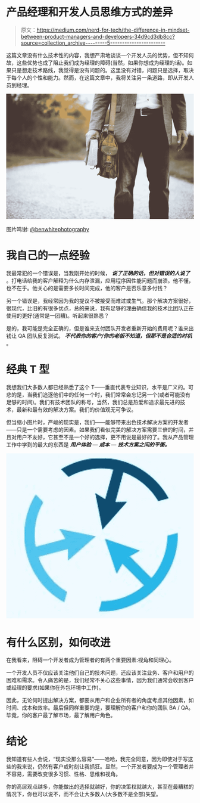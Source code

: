 # 产品经理和开发人员思维方式的差异

> 原文：<https://medium.com/nerd-for-tech/the-difference-in-mindset-between-product-managers-and-developers-34d9cd3db8cc?source=collection_archive---------5----------------------->

这篇文章没有什么技术性的内容，我想严肃地谈谈一个开发人员的优势，但不知何故，这些优势也成了阻止我们成为经理的障碍(当然，如果你想成为经理的话)。如果只是想走技术路线，我觉得是没有问题的。这里没有对错，问题只是选择，取决于每个人的个性和能力。然而，在这篇文章中，我将关注另一条道路，即从开发人员到经理。

![](img/44ed4b54ff9aa16a9bf1f5c41c7e2a7f.png)

图片鸣谢: [@benwhitephotography](https://unsplash.com/@benwhitephotography)

# 我自己的一点经验

我最常犯的一个错误是，当我刚开始的时候， ***说了正确的话，但对错误的人说了*** 。打电话给我的客户解释为什么内存泄漏，应用程序因性能问题而崩溃。他不懂，也不在乎。他关心的是需要多长时间完成，他的客户是否乐意多付钱？

另一个错误是，我经常因为我的提议不被接受而难过或生气。那个解决方案很好，很现代，比旧的有很多优点，总的来说，我有足够的理由确信我的技术比团队正在使用的更好(通常是一团糟)。听起来很熟悉？

是的，我可能是完全正确的，但是谁来支付团队开发者重新开始的费用呢？谁来出钱让 QA 团队反复测试。 ***不代表你的客户/你的老板不知道，但那不是合适的时机*** 。

# 经典 T 型

我想我们大多数人都已经熟悉了这个 T——垂直代表专业知识，水平是广义的。可悲的是，当我们追逐他们中的任何一个时，我们常常会忘记另一个(或者可能没有足够的时间)。我们有技术团队的称号，当然，我们总是热爱和追求最先进的技术，最新和最有效的解决方案。我们的价值观无可争议。

但当缩小图片时，严峻的现实是，我们——能够带来出色技术解决方案的开发者——只是一个需要考虑的因素。如果我们看似完美的解决方案需要三倍的时间，并且对用户不友好，它甚至不是一个好的选择，更不用说是最好的了。我从产品管理工作中学到的最大的东西是 ***用户体验*** — ***成本*** — ***技术方案之间的平衡。***

![](img/25e31b410278791ae8d73a00b97e6ff4.png)

# 有什么区别，如何改进

在我看来，阻碍一个开发者成为管理者的有两个重要因素:视角和同理心。

一个开发人员不仅应该关注他们自己的技术问题，还应该关注业务、客户和用户的困难和需求。令人痛苦的是，我们经常不关心这些事情，因为我们通常会收到客户或经理的要求(如果你在外包环境中工作)。

因此，无论何时提出解决方案，都要从用户和企业所有者的角度考虑其他因素，如时间、成本和效率。最后但同样重要的是，要理解你的客户和你的团队 BA / QA。毕竟，你的客户最了解市场，最了解用户角色。

# 结论

我知道有些人会说，“现实没那么容易”——哈哈，我完全同意，因为即使对于写这些的我来说，仍然有客户或时刻让我抓狂。显然，一个开发者要成为一个管理者并不容易，需要改变很多习惯、性格、思维和视角。

你的高层观点越多，你能做出的选择就越好，你的决策权就越大，甚至在最糟糕的情况下，你也可以说不，而不会让大多数人(大多数不是全部)失望。